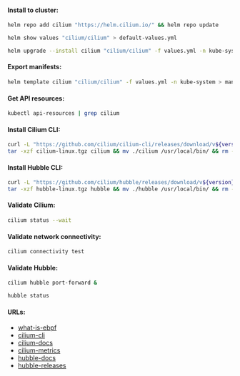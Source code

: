 #### Install to cluster:
```bash
helm repo add cilium "https://helm.cilium.io/" && helm repo update
```
```bash
helm show values "cilium/cilium" > default-values.yml
```
```bash
helm upgrade --install cilium "cilium/cilium" -f values.yml -n kube-system
```

#### Export manifests:
```bash
helm template cilium "cilium/cilium" -f values.yml -n kube-system > manifests.yml
```

#### Get API resources:
```bash
kubectl api-resources | grep cilium
```

#### Install Cilium CLI:
```bash
curl -L "https://github.com/cilium/cilium-cli/releases/download/v${version}/cilium-linux-amd64.tar.gz" -o cilium-linux.tgz && \
tar -xzf cilium-linux.tgz cilium && mv ./cilium /usr/local/bin/ && rm -f ./cilium-linux.tgz
```

#### Install Hubble CLI:
```bash
curl -L "https://github.com/cilium/hubble/releases/download/v${version}/hubble-linux-amd64.tar.gz" -o hubble-linux.tgz && \
tar -xzf hubble-linux.tgz hubble && mv ./hubble /usr/local/bin/ && rm -f ./hubble-linux.tgz
```

#### Validate Cilium:
```bash
cilium status --wait
```

#### Validate network connectivity:
```bash
cilium connectivity test
```

#### Validate Hubble:
```bash
cilium hubble port-forward &
```
```bash
hubble status
```

#### URLs:
- [what-is-ebpf](https://ebpf.io/what-is-ebpf)
- [cilium-cli](https://github.com/cilium/cilium-cli/releases)
- [cilium-docs](https://docs.cilium.io/en/stable/)
- [cilium-metrics](https://docs.cilium.io/en/stable/observability/metrics/)
- [hubble-docs](https://github.com/cilium/hubble/blob/master/Documentation/README.md)
- [hubble-releases](https://github.com/cilium/hubble/releases)
